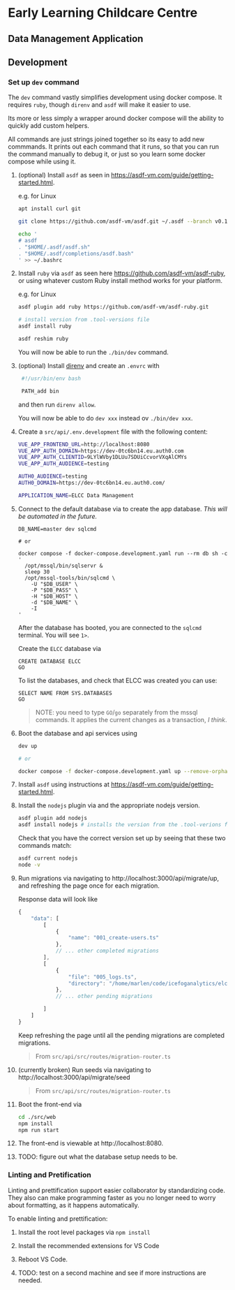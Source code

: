 # Early Learning Childcare Centre

## Data Management Application

## Development

### Set up `dev` command

The `dev` command vastly simplifies development using docker compose. It requires `ruby`, though `direnv` and `asdf` will make it easier to use.

Its more or less simply a wrapper around docker compose will the ability to quickly add custom helpers.

All commands are just strings joined together so its easy to add new commmands. It prints out each command that it runs, so that you can run the command manually to debug it, or just so you learn some docker compose while using it.

1. (optional) Install `asdf` as seen in https://asdf-vm.com/guide/getting-started.html.

   e.g. for Linux

   ```bash
   apt install curl git

   git clone https://github.com/asdf-vm/asdf.git ~/.asdf --branch v0.12.0

   echo '
   # asdf
   . "$HOME/.asdf/asdf.sh"
   . "$HOME/.asdf/completions/asdf.bash"
   ' >> ~/.bashrc
   ```

2. Install `ruby` via `asdf` as seen here https://github.com/asdf-vm/asdf-ruby, or using whatever custom Ruby install method works for your platform.

   e.g. for Linux

   ```bash
   asdf plugin add ruby https://github.com/asdf-vm/asdf-ruby.git

   # install version from .tool-versions file
   asdf install ruby

   asdf reshim ruby
   ```

   You will now be able to run the `./bin/dev` command.

3. (optional) Install [direnv](https://direnv.net/) and create an `.envrc` with

   ```bash
    #!/usr/bin/env bash

    PATH_add bin
   ```

   and then run `direnv allow`.

   You will now be able to do `dev xxx` instead ov `./bin/dev xxx`.

4. Create a `src/api/.env.development` file with the following content:

   ```bash
   VUE_APP_FRONTEND_URL=http://localhost:8080
   VUE_APP_AUTH_DOMAIN=https://dev-0tc6bn14.eu.auth0.com
   VUE_APP_AUTH_CLIENTID=9LYlWVby1DLUu7SDUiCcvorVXqAlCMYs
   VUE_APP_AUTH_AUDIENCE=testing

   AUTH0_AUDIENCE=testing
   AUTH0_DOMAIN=https://dev-0tc6bn14.eu.auth0.com/

   APPLICATION_NAME=ELCC Data Management
   ```

5. Connect to the default database via to create the app database. _This will be automated in the future._

   ```
   DB_NAME=master dev sqlcmd

   # or

   docker compose -f docker-compose.development.yaml run --rm db sh -c '
     /opt/mssql/bin/sqlservr &
     sleep 30
     /opt/mssql-tools/bin/sqlcmd \
       -U "$DB_USER" \
       -P "$DB_PASS" \
       -H "$DB_HOST" \
       -d "$DB_NAME" \
       -I
   '
   ```

   After the database has booted, you are connected to the `sqlcmd` terminal. You will see `1>`.

   Create the `ELCC` database via

   ```mssql
   CREATE DATABASE ELCC
   GO
   ```

   To list the databases, and check that ELCC was created you can use:

   ```msql
   SELECT NAME FROM SYS.DATABASES
   GO
   ```

   > NOTE: you need to type `GO`/`go` separately from the mssql commands. It applies the current changes as a transaction, _I think_.

6. Boot the database and api services using

   ```bash
   dev up

   # or

   docker compose -f docker-compose.development.yaml up --remove-orphans
   ```

7. Install `asdf` using instructions at https://asdf-vm.com/guide/getting-started.html.

8. Install the `nodejs` plugin via and the appropriate nodejs version.

   ```bash
   asdf plugin add nodejs
   asdf install nodejs # installs the version from the .tool-verions file
   ```

   Check that you have the correct version set up by seeing that these two commands match:

   ```bash
   asdf current nodejs
   node -v
   ```

10. Run migrations via navigating to http://localhost:3000/api/migrate/up, and refreshing the page once for each migration.

    Response data will look like

    ```js
    {
        "data": [
            [
                {
                    "name": "001_create-users.ts"
                },
                // ... other completed migrations
            ],
            [
                {
                    "file": "005_logs.ts",
                    "directory": "/home/marlen/code/icefoganalytics/elcc-data-management/src/api/src/data/migrations"
                },
                // ... other pending migrations

            ]
        ]
    }
    ```

    Keep refreshing the page until all the pending migrations are completed migrations.

    > From `src/api/src/routes/migration-router.ts`

11. (currently broken) Run seeds via navigating to http://localhost:3000/api/migrate/seed

    > From `src/api/src/routes/migration-router.ts`

12. Boot the front-end via

    ```bash
    cd ./src/web
    npm install
    npm run start
    ```

13. The front-end is viewable at http://localhost:8080.

14. TODO: figure out what the database setup needs to be.

### Linting and Pretification

Linting and prettification support easier collaborator by standardizing code.
They also can make programming faster as you no longer need to worry about formatting, as it happens automatically.

To enable linting and prettification:

1. Install the root level packages via `npm install`

2. Install the recommended extensions for VS Code

3. Reboot VS Code.

4. TODO: test on a second machine and see if more instructions are needed.

